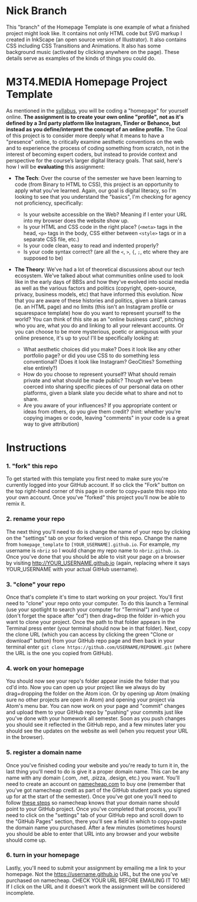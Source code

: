# Nick Branch

This "branch" of the Homepage Template is one example of what a finished project might look like. It contains not only HTML code but SVG markup I created in InkScape (an open source version of Illustrator). It also contains CSS including CSS Transitions and Animations. It also has some background music (activated by clicking anywhere on the page). These details serve as examples of the kinds of things you could do.

# M3T4.MEDIA Homepage Project Template

As mentioned in the [syllabus](http://m3t4.media/files/M3T4.MEDIA-2019-syllabus.pdf), you will be coding a "homepage" for yourself online. **The assignment is to create your own online "profile", not as it's defined by a 3rd party platform like Instagram, Tinder or Behance, but instead as you define/interpret the concept of an online profile.** The Goal​ of this project is to consider more deeply what it means to have a "presence" online, to critically examine aesthetic conventions on the web and to experience the process of coding something from scratch, not in the interest of becoming expert coders, but instead to provide context and perspective for the course’s larger digital literacy goals. That said, here's how I will be **evaluating** this assignment:

- **The Tech**: Over the course of the semester we have been learning to code (from Binary to HTML to CSS), this project is an opportunity to apply what you've learned. Again, our goal is digital literacy, so I'm looking to see that you understand the "basics", I'm checking for agency not proficiency, specifically:
  - Is your website accessible on the Web? Meaning if I enter your URL into my browser does the website show up.
  - Is your HTML and CSS code in the right place? (`<meta>` tags in the head, `<p>` tags in the body, CSS either between `<style>` tags or in a separate CSS file, etc.)
  - Is your code clean, easy to read and indented properly?
  - Is your code syntax correct? (are all the `<`, `>`, `{`, `;`, etc where they are supposed to be)


- **The Theory**: We've had a lot of theoretical discussions about our tech ecosystem. We've talked about what communities online used to look like in the early days of BBSs and how they've evolved into social media as well as the various factors and politics (copyright, open-source, privacy, business models, etc) that have informed this evolution. Now that you are aware of these histories and politics, given a blank canvas (ie. an HTML page) and no limits (this isn't an Instagram profile or squarespace template) how do you want to represent yourself to the world? You can think of this site as an "online business card", pitching who you are, what you do and linking to all your relevant accounts. Or you can choose to be more mysterious, poetic or amiguous with your online presence, it's up to you! I'll be specifically looking at:
  - What aesthetic choices did you make? Does it look like any other portfolio page? or did you use CSS to do something less conventional? (Does it look like Instagram? GeoCities? Something else entirely?)
  - How do you choose to represent yourself? What should remain private and what should be made public? Though we've been coerced into sharing specific pieces of our personal data on other platforms, given a blank slate you decide what to share and not to share.
  - Are you aware of your influences? If you appropriate content or ideas from others, do you give them credit? (hint: whether you're copying images or code, leaving "comments" in your code is a great way to give attribution)


# Instructions

### 1. "fork" this repo
To get started with this template you first need to make sure you're currently logged into your GitHub account. If so click the "Fork" button on the top right-hand corner of this page in order to copy+paste this repo into your own account. Once you've "forked" this project you'll now be able to remix it.

### 2. rename your repo
The next thing you'll need to do is change the name of your repo by clicking on the "settings" tab on your forked version of this repo. Change the name from `homepage_template` to `[YOUR_USERNAME].github.io`. For example, my username is `nbriz` so I would change my repo name to `nbriz.github.io`. Once you've done that you should be able to visit your page on a browser by visiting http://YOUR_USERNAME.github.io (again, replacing where it says YOUR_USERNAME with your actual GitHub username).

### 3. "clone" your repo
Once that's complete it's time to start working on your project. You'll first need to "clone" your repo onto your computer. To do this launch a Terminal (use your spotlight to search your computer for "Terminal") and type `cd ` (don't forget the space after "cd") then drag+drop the folder in-which you want to clone your project. Once the path to that folder appears in the Terminal press enter (your terminal should now be in that folder). Next, copy the clone URL (which you can access by clicking the green "Clone or download" button) from your GitHub repo page and then back in your terminal enter `git clone https://github.com/USERNAME/REPONAME.git` (where the URL is the one you copied from GitHub).

### 4. work on your homepage
You should now see your repo's folder appear inside the folder that you cd'd into. Now you can open up your project like we always do by drag+dropping the folder on the Atom icon. Or by opening up Atom (making sure no other projects are open in Atom) and opening your project via Atom's menu bar. You can now work on your page and "commit" changes and upload them to your GitHub repo by "pushing" your commits just like you've done with your homework all semester. Soon as you push changes you should see it reflected in the GitHub repo, and a few minutes later you should see the updates on the website as well (when you request your URL in the browser).

### 5. register a domain name
Once you've finished coding your website and you're ready to turn it in, the last thing you'll need to do is give it a proper domain name. This can be any name with any domain (.com, .net, .pizza, .design, etc.) you want. You'll need to create an account on [namecheap.com](https://www.namecheap.com) to buy one (remember that you've got namecheap credit as part of the GitHub student pack you signed up for at the start of the semester). Once you've got one you'll need to follow [these steps](https://www.namecheap.com/support/knowledgebase/article.aspx/9645/2208/how-do-i-link-my-domain-to-github-pages) so namecheap knows that your domain name should point to your GitHub project. Once you've completed that process, you'll need to click on the "settings" tab of your GitHub repo and scroll down to the "GitHub Pages" section, there you'll see a field in which to copy+paste the domain name you purchased. After a few minutes (sometimes hours) you should be able to enter that URL into any browser and your website should come up.

### 6. turn in your homepage
Lastly, you'll need to submit your assignment by emailing me a link to your homepage. Not the https://username.github.io URL, but the one you've purchased on namecheap. CHECK YOUR URL BEFORE EMAILING IT TO ME! If I click on the URL and it doesn't work the assignment will be considered incomplete.
